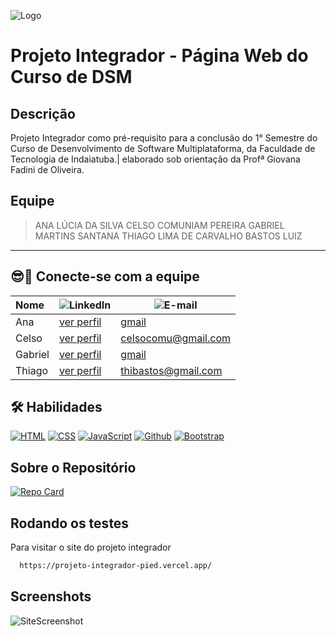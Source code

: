 ﻿
![Logo](https://www.fatecid.com.br/site/wp-content/uploads/2024/03/log-dsm.png)

# Projeto Integrador - Página Web do Curso de DSM

## Descrição
Projeto Integrador como pré-requisito para a conclusão do 1° Semestre do Curso de Desenvolvimento de Software Multiplataforma, da Faculdade de Tecnologia de Indaiatuba.|  elaborado sob orientação da Profª Giovana Fadini de Oliveira.

## Equipe
> ANA LÚCIA DA SILVA 
CELSO COMUNIAM PEREIRA 
GABRIEL MARTINS SANTANA 
THIAGO LIMA DE CARVALHO BASTOS LUIZ
---
## 😎🔗 Conecte-se com a equipe

|Nome|![LinkedIn](https://img.shields.io/badge/LinkedIn-000?style=for-the-badge&logo=linkedin&logoColor=009CE2)|![E-mail](https://img.shields.io/badge/-Email-000?style=for-the-badge&logo=gmail&logoColor=96080E)|
|:--------|-------|-------|
|Ana  |  [ver perfil](https://www.linkedin.com/in/) | [gmail](mailto:@gmail.com) |
|Celso  |  [ver perfil](https://github.com/comuniam/) | [celsocomu@gmail.com](celsocomu@gmail.com) |
|Gabriel  | [ver perfil](https://www.linkedin.com/in/) | [gmail](mailto:@gmail.com) |
|Thiago  |[ver perfil](https://www.linkedin.com/in/thiago-lima-de-carvalho-bastos-luiz-2a0592221?lipi=urn%3Ali%3Apage%3Ad_flagship3_profile_view_base_contact_details%3BdXS0dHbMROmBEmzRDpzsAg%3D%3D) | [thibastos@gmail.com](mailto:thibastos@gmail.com) |

## 🛠 Habilidades
 [![HTML](https://img.shields.io/badge/HTML-%23FFac45.svg?&style=for-the-badge&logo=html5&logoColor=white&color=orange)](https://.com/)
[![CSS](https://img.shields.io/badge/CSS-%23FFac45.svg?&style=for-the-badge&logo=css3&logoColor=white&color=blue)](https://.com/)
[![JavaScript](https://img.shields.io/badge/JAVASCRIPT-%23FFac45.svg?&style=for-the-badge&logo=javascript&logoColor=white&color=yellow)](https://.com/) 
[![Github](http://img.shields.io/badge/github-%231877F2.svg?&style=for-the-badge&logo=github&logoColor=white&color=black)](https://github.com/)
 [![Bootstrap](https://img.shields.io/badge/Bootstrap-%23FFac45.svg?&style=for-the-badge&logo=Bootstrap&logoColor=white&color=purple)](https://getbootstrap.com/)

## Sobre o Repositório
[![Repo Card](https://github-readme-stats.vercel.app/api/pin/?username=comuniam&repo=projeto_integrador&bg_color=000&border_color=30A3DC&show_icons=true&icon_color=30A3DC&title_color=E94D5F&text_color=FFF)](https://github.com/comuniam/projeto_integrador)

## Rodando os testes

Para visitar o site do projeto integrador

```bash
  https://projeto-integrador-pied.vercel.app/
```

## Screenshots

![SiteScreenshot](https://projeto-integrador-pied.vercel.app/)


